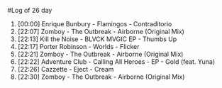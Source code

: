 #Log of 26 day

1. [00:00] Enrique Bunbury - Flamingos - Contraditorio
1. [22:07] Zomboy - The Outbreak - Airborne (Original Mix)
1. [22:13] Kill the Noise - BLVCK MVGIC EP - Thumbs Up
1. [22:17] Porter Robinson - Worlds - Flicker
1. [22:21] Zomboy - The Outbreak - Airborne (Original Mix)
1. [22:22] Adventure Club - Calling All Heroes - EP - Gold (feat. Yuna)
1. [22:26] Cazzette - Eject - Cream
1. [22:30] Zomboy - The Outbreak - Airborne (Original Mix)
